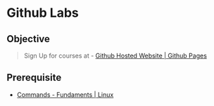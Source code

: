 # Github Labs

## Objective

> Sign Up for courses at - [Github Hosted Website | Github Pages](/courses/01-Introduction/labs/github-pages.md)

## Prerequisite

- [Commands - Fundaments | Linux](/courses/02-Linux/lessons/commands-fundamentals.md)
